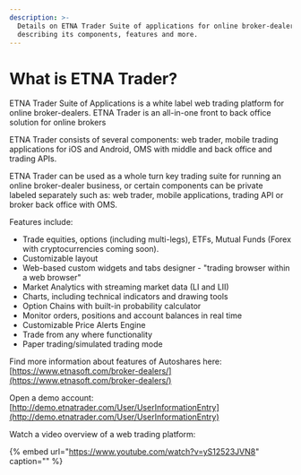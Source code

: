 ```yaml
---
description: >-
  Details on ETNA Trader Suite of applications for online broker-dealers
  describing its components, features and more.
---
```


# What is ETNA Trader?

ETNA Trader Suite of Applications is a white label web trading platform for online broker-dealers. ETNA Trader is an all-in-one front to back office solution for online brokers

ETNA Trader consists of several components: web trader, mobile trading applications for iOS and Android, OMS with middle and back office and trading APIs.

ETNA Trader can be used as a whole turn key trading suite for running an online broker-dealer business, or certain components can be private labeled separately such as: web trader, mobile applications, trading API or broker back office with OMS.

Features include:

* Trade equities, options \(including multi-legs\), ETFs, Mutual Funds \(Forex with cryptocurrencies coming soon\).
* Customizable layout 
* Web-based custom widgets and tabs designer - "trading browser within a web browser" 
* Market Analytics with streaming market data \(LI and LII\)
* Charts, including technical indicators and drawing tools
* Option Chains with built-in probability calculator
* Monitor orders, positions and account balances in real time
* Customizable Price Alerts Engine
* Trade from any where functionality
* Paper trading/simulated trading mode 

Find more information about features of Autoshares here: [https://www.etnasoft.com/broker-dealers/](https://www.etnasoft.com/broker-dealers/)

Open a demo account: [http://demo.etnatrader.com/User/UserInformationEntry](http://demo.etnatrader.com/User/UserInformationEntry)

Watch a video overview of a web trading platform:

{% embed url="https://www.youtube.com/watch?v=yS12523JVN8" caption="" %}

